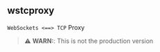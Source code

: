 ## wstcproxy

`WebSockets <==> TCP` Proxy  
> :warning: **WARN:**: This is not the production version